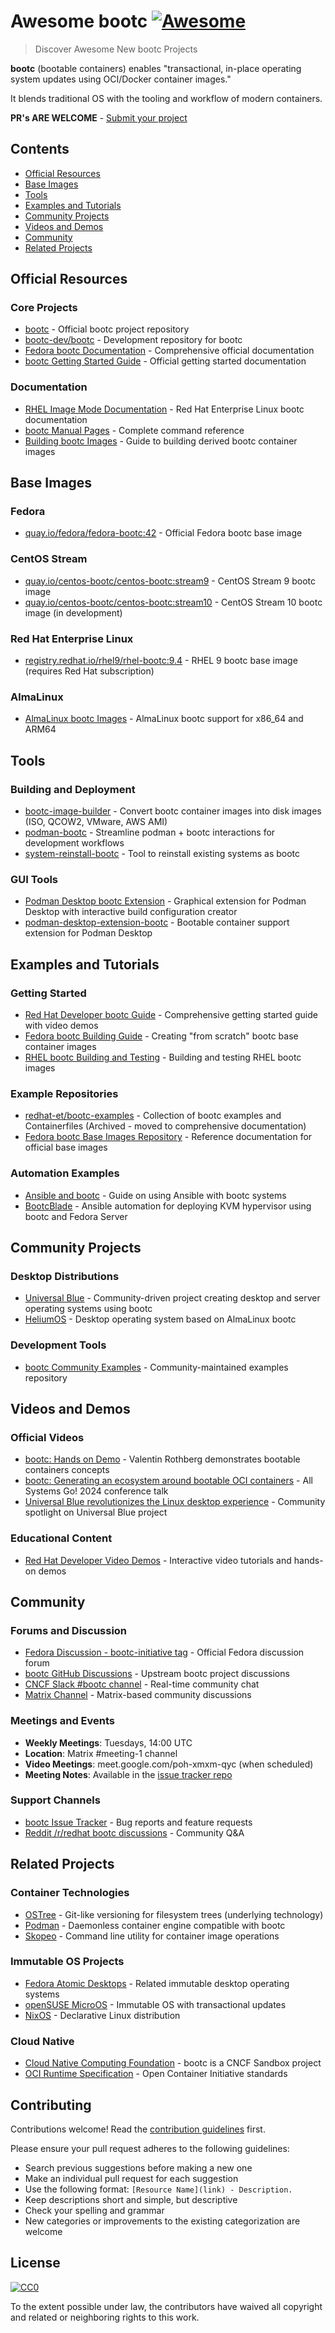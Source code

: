 # Awesome bootc [![Awesome](https://awesome.re/badge.svg)](https://awesome.re)

> Discover Awesome New bootc Projects

**bootc** (bootable containers) enables "transactional, in-place operating system updates using OCI/Docker container images." 

It blends traditional OS with the tooling and workflow of modern containers. 

**PR's ARE WELCOME** - [Submit your project](https://github.com/bootcnode/awesome-bootc/pulls)

## Contents

- [Official Resources](#official-resources)
- [Base Images](#base-images)
- [Tools](#tools)
- [Examples and Tutorials](#examples-and-tutorials)
- [Community Projects](#community-projects)
- [Videos and Demos](#videos-and-demos)
- [Community](#community)
- [Related Projects](#related-projects)

## Official Resources

### Core Projects
- [bootc](https://github.com/containers/bootc) - Official bootc project repository
- [bootc-dev/bootc](https://github.com/bootc-dev/bootc) - Development repository for bootc
- [Fedora bootc Documentation](https://docs.fedoraproject.org/en-US/bootc/) - Comprehensive official documentation
- [bootc Getting Started Guide](https://docs.fedoraproject.org/en-US/bootc/getting-started/) - Official getting started documentation

### Documentation
- [RHEL Image Mode Documentation](https://docs.redhat.com/en/documentation/red_hat_enterprise_linux/9/html/using_image_mode_for_rhel_to_build_deploy_and_manage_operating_systems/) - Red Hat Enterprise Linux bootc documentation
- [bootc Manual Pages](https://linuxcommandlibrary.com/man/bootc) - Complete command reference
- [Building bootc Images](https://docs.fedoraproject.org/en-US/bootc/building-containers/) - Guide to building derived bootc container images

## Base Images

### Fedora
- [quay.io/fedora/fedora-bootc:42](https://quay.io/repository/fedora/fedora-bootc) - Official Fedora bootc base image

### CentOS Stream
- [quay.io/centos-bootc/centos-bootc:stream9](https://quay.io/repository/centos-bootc/centos-bootc) - CentOS Stream 9 bootc image
- [quay.io/centos-bootc/centos-bootc:stream10](https://quay.io/repository/centos-bootc/centos-bootc) - CentOS Stream 10 bootc image (in development)

### Red Hat Enterprise Linux
- [registry.redhat.io/rhel9/rhel-bootc:9.4](https://catalog.redhat.com/software/containers/rhel9/rhel-bootc/) - RHEL 9 bootc base image (requires Red Hat subscription)

### AlmaLinux
- [AlmaLinux bootc Images](https://almalinux.org/blog/2024-09-02-bootc-almalinux-heliumos/) - AlmaLinux bootc support for x86_64 and ARM64

## Tools

### Building and Deployment
- [bootc-image-builder](https://github.com/osbuild/bootc-image-builder) - Convert bootc container images into disk images (ISO, QCOW2, VMware, AWS AMI)
- [podman-bootc](https://github.com/containers/podman-bootc) - Streamline podman + bootc interactions for development workflows
- [system-reinstall-bootc](https://developers.redhat.com/articles/2025/how-install-image-mode-system-using-system-reinstall-bootc) - Tool to reinstall existing systems as bootc

### GUI Tools
- [Podman Desktop bootc Extension](https://podman-desktop.io/blog/bootc-release-1.6) - Graphical extension for Podman Desktop with interactive build configuration creator
- [podman-desktop-extension-bootc](https://github.com/deboer-tim/podman-desktop-extension-bootc) - Bootable container support extension for Podman Desktop

## Examples and Tutorials

### Getting Started
- [Red Hat Developer bootc Guide](https://developers.redhat.com/articles/2024/09/24/bootc-getting-started-bootable-containers) - Comprehensive getting started guide with video demos
- [Fedora bootc Building Guide](https://docs.fedoraproject.org/en-US/bootc/building-from-scratch/) - Creating "from scratch" bootc base container images
- [RHEL bootc Building and Testing](https://docs.redhat.com/en/documentation/red_hat_enterprise_linux/9/html/using_image_mode_for_rhel_to_build_deploy_and_manage_operating_systems/building-and-testing-the-rhel-bootable-container-images_using-image-mode-for-rhel-to-build-deploy-and-manage-operating-systems) - Building and testing RHEL bootc images

### Example Repositories
- [redhat-et/bootc-examples](https://github.com/redhat-et/bootc-examples) - Collection of bootc examples and Containerfiles (Archived - moved to comprehensive documentation)
- [Fedora bootc Base Images Repository](https://docs.fedoraproject.org/en-US/bootc/base-images/) - Reference documentation for official base images

### Automation Examples
- [Ansible and bootc](https://ryandaniels.ca/blog/ansible-and-bootc/) - Guide on using Ansible with bootc systems
- [BootcBlade](https://github.com/spmfox/BootcBlade) - Ansible automation for deploying KVM hypervisor using bootc and Fedora Server

## Community Projects

### Desktop Distributions
- [Universal Blue](https://universal-blue.org) - Community-driven project creating desktop and server operating systems using bootc
- [HeliumOS](https://almalinux.org/blog/2024-09-02-bootc-almalinux-heliumos/) - Desktop operating system based on AlmaLinux bootc

### Development Tools
- [bootc Community Examples](https://docs.fedoraproject.org/en-US/bootc/building-containers/) - Community-maintained examples repository

## Videos and Demos

### Official Videos
- [bootc: Hands on Demo](https://www.youtube.com/watch?v=fccox6sGCWA) - Valentin Rothberg demonstrates bootable containers concepts
- [bootc: Generating an ecosystem around bootable OCI containers](https://www.youtube.com/watch?v=XzdLxJZ0Lto) - All Systems Go! 2024 conference talk
- [Universal Blue revolutionizes the Linux desktop experience](https://www.youtube.com/watch?v=XpKFcLqbd-A) - Community spotlight on Universal Blue project

### Educational Content
- [Red Hat Developer Video Demos](https://developers.redhat.com/articles/2024/09/24/bootc-getting-started-bootable-containers) - Interactive video tutorials and hands-on demos

## Community

### Forums and Discussion
- [Fedora Discussion - bootc-initiative tag](https://discussion.fedoraproject.org/tag/bootc-initiative) - Official Fedora discussion forum
- [bootc GitHub Discussions](https://github.com/bootc-dev/bootc/discussions) - Upstream bootc project discussions
- [CNCF Slack #bootc channel](https://cloud-native.slack.com/) - Real-time community chat
- [Matrix Channel](https://docs.fedoraproject.org/en-US/bootc/community/) - Matrix-based community discussions

### Meetings and Events
- **Weekly Meetings**: Tuesdays, 14:00 UTC
- **Location**: Matrix #meeting-1 channel
- **Video Meetings**: meet.google.com/poh-xmxm-qyc (when scheduled)
- **Meeting Notes**: Available in the [issue tracker repo](https://github.com/bootc-dev/bootc/discussions)

### Support Channels
- [bootc Issue Tracker](https://github.com/bootc-dev/bootc/issues) - Bug reports and feature requests
- [Reddit /r/redhat bootc discussions](https://www.reddit.com/r/redhat/comments/1gjbnby/bootc_questions/) - Community Q&A

## Related Projects

### Container Technologies
- [OSTree](https://ostreedev.github.io/ostree/) - Git-like versioning for filesystem trees (underlying technology)
- [Podman](https://podman.io/) - Daemonless container engine compatible with bootc
- [Skopeo](https://github.com/containers/skopeo) - Command line utility for container image operations

### Immutable OS Projects
- [Fedora Atomic Desktops](https://fedoraproject.org/atomic-desktops/) - Related immutable desktop operating systems
- [openSUSE MicroOS](https://microos.opensuse.org/) - Immutable OS with transactional updates
- [NixOS](https://nixos.org/) - Declarative Linux distribution

### Cloud Native
- [Cloud Native Computing Foundation](https://cncf.io/) - bootc is a CNCF Sandbox project
- [OCI Runtime Specification](https://opencontainers.org/) - Open Container Initiative standards

## Contributing

Contributions welcome! Read the [contribution guidelines](https://github.com/bootc-dev/bootc/blob/main/CONTRIBUTING.md) first.

Please ensure your pull request adheres to the following guidelines:
- Search previous suggestions before making a new one
- Make an individual pull request for each suggestion
- Use the following format: `[Resource Name](link) - Description.`
- Keep descriptions short and simple, but descriptive
- Check your spelling and grammar
- New categories or improvements to the existing categorization are welcome

## License

[![CC0](https://mirrors.creativecommons.org/presskit/buttons/88x31/svg/cc-zero.svg)](https://creativecommons.org/publicdomain/zero/1.0/)

To the extent possible under law, the contributors have waived all copyright and related or neighboring rights to this work.
